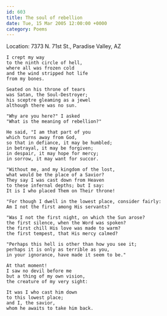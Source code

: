 ```yaml
---
id: 603
title: The soul of rebellion
date: Tue, 15 Mar 2005 12:00:00 +0000
category: Poems
---
```


Location: 7373 N. 71st St., Paradise Valley, AZ

    I crept my way  
    to the ninth circle of hell,  
    where all was frozen cold  
    and the wind stripped hot life  
    from my bones.

    Seated on his throne of tears  
    was Satan, the Soul-Destroyer;  
    his sceptre gleaming as a jewel  
    although there was no sun.

    "Why are you here?" I asked  
    "What is the meaning of rebellion?"

    He said, "I am that part of you  
    which turns away from God,  
    so that in defiance, it may be humbled;  
    in betrayal, it may be forgiven;  
    in despair, it may hope for mercy;  
    in sorrow, it may want for succor.

    "Without me, and my kingdom of the lost,  
    what would be the place of a Savior?  
    They say I was cast down from Heaven  
    to these infernal depths; but I say:  
    It is I who placed Them on Their throne!

    "For though I dwell in the lowest place, consider fairly:  
    Am I not the first among His servants?

    "Was I not the first night, on which the Sun arose?  
    the first silence, when the Word was spoken?  
    the first chill His love was made to warm?  
    the first tempest, that His mercy calmed?

    "Perhaps this hell is other than how you see it;  
    perhaps it is only as terrible as you,  
    in your ignorance, have made it seem to be."

    At that moment!  
    I saw no devil before me  
    but a thing of my own vision,  
    the creature of my very sight:

    It was I who cast him down  
    to this lowest place;  
    and I, the savior,  
    whom he awaits to take him back.



